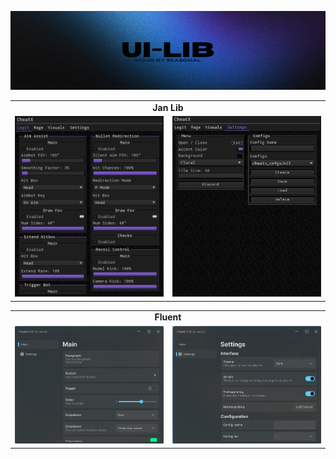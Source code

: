 ![Banner](https://github.com/SeasonalKirito/UI-Hub/blob/main/images/banner.png?raw=true)

<table>
    <tr>
        <td colspan="2" align="center"><strong>Jan Lib</strong></td>
    </tr>
    <tr>
        <td><img src="https://github.com/SeasonalKirito/UI-Hub/blob/main/images/Jan%20Lib/1.png?raw=true" style="width:auto; height:auto;"></td>
        <td><img src="https://github.com/SeasonalKirito/UI-Hub/blob/main/images/Jan%20Lib/2.png?raw=true" style="width:auto; height:auto;"></td>
    </tr>
</table>

<table>
    <tr>
        <td colspan="2" align="center"><strong>Fluent</strong></td>
    </tr>
    <tr>
        <td><img src="https://github.com/SeasonalKirito/UI-Hub/blob/main/images/Fluent/1.png?raw=true" style="width:auto; height:auto;"></td>
        <td><img src="https://github.com/SeasonalKirito/UI-Hub/blob/main/images/Fluent/2.png?raw=true" style="width:auto; height:auto;"></td>
    </tr>
</table>
